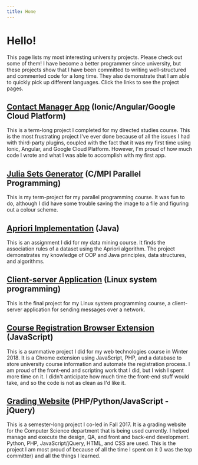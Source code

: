 ```yaml
---
title: Home
---
```


# Hello!

This page lists my most interesting university projects. Please check out some of them! I have become a better programmer since university, but these projects show that I have been committed to writing well-structured and commented code for a long time. They also demonstrate that I am able to quickly pick up different languages.  Click the links to see the project pages.

## [Contact Manager App](project-pages/contactor/contactor.md) (Ionic/Angular/Google Cloud Platform)

This is a term-long project I completed for my directed studies course. This is the most frustrating project I've ever done because of all the issues I had with third-party plugins, coupled with the fact that it was my first time using Ionic, Angular, and Google Cloud Platform. However, I'm proud of how much code I wrote and what I was able to accomplish with my first app.

## [Julia Sets Generator](project-pages/julia-sets-generator/julia-sets-generator.md) (C/MPI Parallel Programming)

This is my term-project for my parallel programming course. It was fun to do, although I did have some trouble saving the image to a file and figuring out a colour scheme.

## [Apriori Implementation](project-pages/apriori/apriori.md) (Java)

This is an assignment I did for my data mining course. It finds the association rules of a dataset using the Apriori algorithm. The project demonstrates my knowledge of OOP and Java principles, data structures, and algorithms.

## [Client-server Application](project-pages/client-server/client-server.md) (Linux system programming)

This is the final project for my Linux system programming course, a client-server application for sending messages over a network.

## [Course Registration Browser Extension](project-pages/browser-extension/browser-extension.md) (JavaScript)

This is a summative project I did for my web technologies course in Winter 2018. It is a Chrome extension using JavaScript, PHP, and a database to store university course information and automate the
registration process. I am proud of the front-end and scripting work that I did, but I wish I spent more time
on it. I didn't anticipate how much time the front-end stuff would take, and so the code is not as clean as I'd like it.

## [Grading Website](project-pages/grading-website/grading-website.md) (PHP/Python/JavaScript - jQuery)

This is a semester-long project I co-led in Fall 2017. It is a grading website for the Computer Science
department that is being used currently. I helped manage and execute the design, QA, and front and back-end development. Python, PHP, JavaScript/jQuery, HTML, and CSS are used. This is the project I am most proud of because of all the time I spent on it (I was the top committer) and all the things I learned.